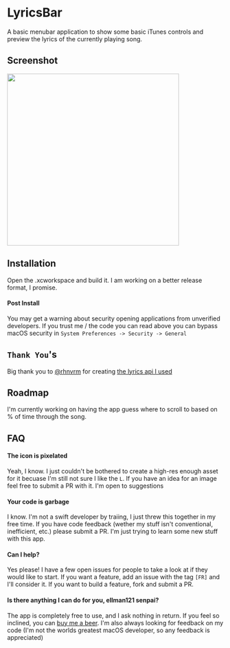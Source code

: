 # LyricsBar
A basic menubar application to show some basic iTunes controls and preview the lyrics of the currently playing song.

## Screenshot
<img src="https://elliottrarden.me/assets/LyricBar_Screenshot.png" height="400" width="400">

## Installation
Open the .xcworkspace and build it.  I am working on a better release format, I promise.

#### Post Install
You may get a warning about security opening applications from unverified developers.  If you trust me / the code you can read above you can bypass macOS security in `System Preferences -> Security -> General`

## `Thank You`'s
Big thank you to [@rhnvrm](https://github.com/rhnvrm) for creating [the lyrics api I used](https://github.com/rhnvrm/lyric-api)

## Roadmap
I'm currently working on having the app guess where to scroll to based on % of time through the song.  

## FAQ

#### The icon is pixelated
Yeah, I know.  I just couldn't be bothered to create a high-res enough asset for it becuase I'm still not sure I like the `L`.  If you have an idea for an image feel free to submit a PR with it.  I'm open to suggestions

#### Your code is garbage
I know.  I'm not a swift developer by traiing, I just threw this together in my free time.  If you have code feedback (wether my stuff isn't conventional, inefficient, etc.) please submit a PR.  I'm just trying to learn some new stuff with this app.

#### Can I help?
Yes please!  I have a few open issues for people to take a look at if they would like to start.  If you want a feature, add an issue with the tag `[FR]` and I'll consider it.  If you want to build a feature, fork and submit a PR.

#### Is there anything I can do for you, ellman121 senpai?
The app is completely free to use, and I ask nothing in return.  If you feel so inclined, you can [buy me a beer](https://paypal.me/ellman121).  I'm also always looking for feedback on my code (I'm not the worlds greatest macOS developer, so any feedback is appreciated)

